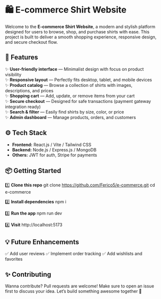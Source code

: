 # 🛍️ E-commerce Shirt Website

Welcome to the **E-commerce Shirt Website**, a modern and stylish platform designed for users to browse, shop, and purchase shirts with ease. This project is built to deliver a smooth shopping experience, responsive design, and secure checkout flow.

## 🚀 Features

✨ **User-friendly interface** — Minimalist design with focus on product visibility  
✨ **Responsive layout** — Perfectly fits desktop, tablet, and mobile devices  
✨ **Product catalog** — Browse a collection of shirts with images, descriptions, and prices  
✨ **Shopping cart** — Add, update, or remove items from your cart  
✨ **Secure checkout** — Designed for safe transactions (payment gateway integration ready)  
✨ **Search & filter** — Easily find shirts by size, color, or price  
✨ **Admin dashboard** — Manage products, orders, and customers  

## ⚙️ Tech Stack

- **Frontend:** React.js / Vite / Tailwind CSS
- **Backend:** Node.js / Express.js / MongoDB
- **Others:** JWT for auth, Stripe for payments

## 📦 Getting Started

1️⃣ **Clone this repo**
git clone https://github.com/Ferico5/e-commerce.git
cd e-commerce

2️⃣ **Install dependencies**
npm i

3️⃣ **Run the app**
npm run dev

4️⃣ **Visit**
http://localhost:5173


## 💡 Future Enhancements
✅ Add user reviews
✅ Implement order tracking
✅ Add wishlists and favorites


## ✨ Contributing
Wanna contribute? Pull requests are welcome! Make sure to open an issue first to discuss your idea. Let’s build something awesome together 🤝

